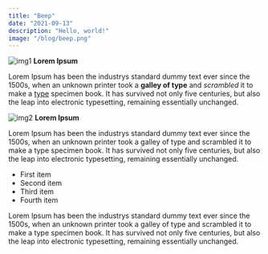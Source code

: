 ```yaml
---
title: "Beep"
date: "2021-09-13"
description: "Hello, world!"
image: "/blog/beep.png"
---
```


![img1](/blog/beep.png)
**Lorem Ipsum**

Lorem Ipsum has been the industrys standard dummy text ever since the 1500s, when an
unknown printer took a **galley of type** and _scrambled_ it to make a [type](wp.pl) specimen book. It
has survived not only five centuries, but also the leap into electronic typesetting,
remaining essentially unchanged.

![img2](https://miro.medium.com/max/1838/0*Pn3ZFJ6ZwnaScnJ-)
**Lorem Ipsum**

Lorem Ipsum has been the industrys standard dummy text ever since the 1500s, when an
unknown printer took a galley of type and scrambled it to make a type specimen book. It
has survived not only five centuries, but also the leap into electronic typesetting,
remaining essentially unchanged.

- First item
- Second item
- Third item
- Fourth item 

Lorem Ipsum has been the industrys standard dummy text ever since the 1500s, when an
unknown printer took a galley of type and scrambled it to make a type specimen book. It
has survived not only five centuries, but also the leap into electronic typesetting,
remaining essentially unchanged.